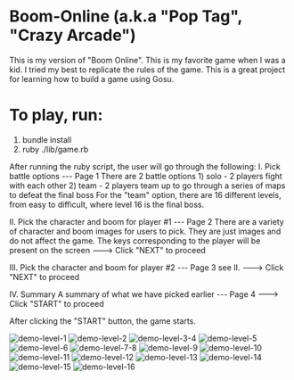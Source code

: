 # Boom-Online (a.k.a "Pop Tag", "Crazy Arcade")

This is my version of "Boom Online". This is my favorite game when I was a kid. I tried my best to replicate the rules of the game. This is a great project for
learning how to build a game using Gosu.


# To play, run:
  1) bundle install
  2) ruby ./lib/game.rb

After running the ruby script, the user will go through the following:
  I. Pick battle options  --- Page 1
    There are 2 battle options
      1) solo   -     2 players fight with each other
      2) team   -     2 players team up to go through a series of maps to defeat the final boss
    For the "team" option, there are 16 different levels, from easy to difficult, where level 16 is the final boss.
   
  II. Pick the character and boom for player #1 --- Page 2
    There are a variety of character and boom images for users to pick. They are just images and do not affect the game.
    The keys corresponding to the player will be present on the screen
    ---> Click "NEXT" to proceed

  III. Pick the character and boom for player #2 --- Page 3
    see II.
    ---> Click "NEXT" to proceed

  IV. Summary
    A summary of what we have picked earlier --- Page 4
    ---> Click "START" to proceed

After clicking the "START" button, the game starts.

![demo-level-1](https://github.com/haolam05/Boom-Online/assets/71291057/a19b879a-977c-44fa-960f-b389127a99a9)
![demo-level-2](https://github.com/haolam05/Boom-Online/assets/71291057/9652f467-1141-43e1-ae20-ebd291ab364f)
![demo-level-3-4](https://github.com/haolam05/Boom-Online/assets/71291057/d523caab-84d9-4e58-ab97-416b4ded8d68)
![demo-level-5](https://github.com/haolam05/Boom-Online/assets/71291057/2ab6eec9-1ad0-44a1-a673-c9f16b9fa0c8)
![demo-level-6](https://github.com/haolam05/Boom-Online/assets/71291057/f7f93555-ddd0-4638-9ff4-1c68199f13b2)
![demo-level-7-8](https://github.com/haolam05/Boom-Online/assets/71291057/422dd148-875c-402e-aafe-ad89ebd2aa0c)
![demo-level-9](https://github.com/haolam05/Boom-Online/assets/71291057/389fa920-69ef-4a10-b80b-05e5dd34e527)
![demo-level-10](https://github.com/haolam05/Boom-Online/assets/71291057/9ab6b5c4-2c1b-408a-9e43-9020cc380058)
![demo-level-11](https://github.com/haolam05/Boom-Online/assets/71291057/80ac8345-a670-4fe5-82bd-dd91cbabd799)
![demo-level-12](https://github.com/haolam05/Boom-Online/assets/71291057/1363d242-52db-4b7f-b52c-8ebfadab4c20)
![demo-level-13](https://github.com/haolam05/Boom-Online/assets/71291057/c2643f49-9af0-4044-abdd-7bc78526f401)
![demo-level-14](https://github.com/haolam05/Boom-Online/assets/71291057/2565b5e3-3fa2-45c6-8468-4297942c95e1)
![demo-level-15](https://github.com/haolam05/Boom-Online/assets/71291057/f60f85f0-aee3-4270-9062-252712de054c)
![demo-level-16](https://github.com/haolam05/Boom-Online/assets/71291057/161944dc-833a-441e-ba1b-a91063eae6f7)
